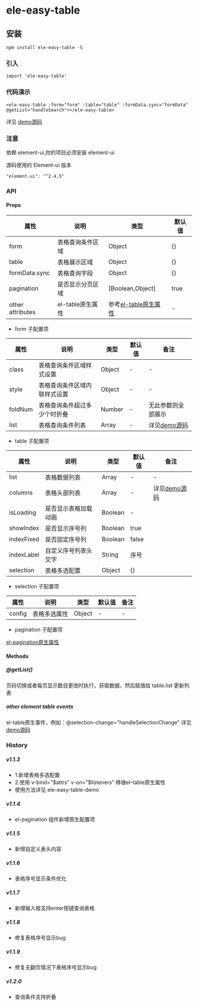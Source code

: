 # ele-easy-table

## 安装
```
npm install ele-easy-table -S
```

### 引入

```
import 'ele-easy-table'
```

### 代码演示

```
<ele-easy-table :form="form" :table="table" :formData.sync="formData" @getList="handleSearch"></ele-easy-table>
```

详见 [demo源码](https://github.com/vincentzyc/ele-easy-table/blob/master/src/components/ele-easy-table-demo.vue)

### 注意

依赖 element-ui,你的项目必须安装 element-ui

源码使用的 Element-ui 版本

```
"element-ui": "^2.4.5"
```

### API

#### Props
|属性 | 说明 | 类型 | 默认值 |
|----|-----|------|------|
|form|表格查询条件区域|Object|{}|
|table|表格展示区域|Object|{}|
|formData.sync|表格查询字段|Object|{}|
|pagination|是否显示分页区域|[Boolean,Object]|true|
|other attributes|el-table原生属性|参考[el-table原生属性](https://element.eleme.cn/#/zh-CN/component/table)|-|

- form 子配置项

|属性 | 说明 | 类型 | 默认值 | 备注 |
|----|-----|------|------|------|
|class|表格查询条件区域样式设置|Object|-|-|
|style|表格查询条件区域内联样式设置|Object|-|-|
|foldNum|表格查询条件超过多少个时折叠|Number|-|无此参数则全部展示|
|list|表格查询条件列表|Array|-|详见[demo源码](https://github.com/vincentzyc/ele-easy-table/blob/master/src/components/ele-easy-table-demo.vue)|

- table 子配置项

|属性 | 说明 | 类型 | 默认值 | 备注 |
|----|-----|------|------|------|
|list|表格数据列表|Array|-|-|
|columns|表格头部列表|Array|-|详见[demo源码](https://github.com/vincentzyc/ele-easy-table/blob/master/src/components/ele-easy-table-demo.vue)|
|isLoading|是否显示表格加载动画|Boolean|-|
|showIndex|是否显示序号列|Boolean|true|
|indexFixed|是否固定序号列|Boolean|false|
|indexLabel|自定义序号列表头文字|String|序号|
|selection|表格多选配置|Object|{}|

- selection 子配置项

|属性 | 说明 | 类型 | 默认值 | 备注 |
|----|-----|------|------|------|
|config|表格多选属性|Object|-|-|

- pagination 子配置项

[el-pagination原生属性](https://element.eleme.cn/#/zh-CN/component/pagination)

#### Methods

##### @getList()
页码切换或者每页显示数目更改时执行，获取数据，然后赋值给 table.list 更新列表

##### other element table events
el-table原生事件，例如：@selection-change="handleSelectionChange" 详见[demo源码](https://github.com/vincentzyc/ele-easy-table/blob/master/src/components/ele-easy-table-demo.vue)

### History
##### v1.1.3 
- 1.新增表格多选配置
- 2.使用 v-bind="$attrs" v-on="$listeners" 移植el-table原生属性
- 使用方法详见 ele-easy-table-demo

##### v1.1.4
- el-pagination 组件新增原生配置项

##### v1.1.5
- 新增自定义表头内容

##### v1.1.6
- 表格序号显示条件优化

##### v1.1.7
- 新增输入框支持enter按键查询表格

##### v1.1.8
- 修复表格序号显示bug

##### v1.1.9
- 修复无翻页情况下表格序号显示bug

##### v1.2.0
- 查询条件支持折叠